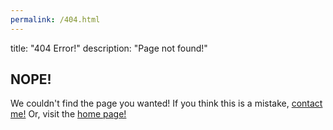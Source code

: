 ```yaml
---
permalink: /404.html
---
```

title: "404 Error!"
description: "Page not found!"
## NOPE!

We couldn't find the page you wanted! If you think this is a mistake, [contact me!](hendricmax@icloud.com) Or, visit the [home page!](https://hendricomaximus.github.io/)
